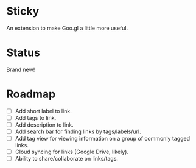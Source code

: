 # Sticky

An extension to make Goo.gl a little more useful.

# Status
Brand new!

# Roadmap
- [ ] Add short label to link.
- [ ] Add tags to link.
- [ ] Add description to link.
- [ ] Add search bar for finding links by tags/labels/url.
- [ ] Add tag view for viewing information on a group of commonly tagged links.
- [ ] Cloud syncing for links (Google Drive, likely).
- [ ] Ability to share/collaborate on links/tags.
